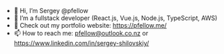 - 👋 Hi, I’m Sergey @pfellow
- 💞️ I’m a fullstack developer (React.js, Vue.js, Node.js, TypeScript, AWS)
- 📑 Check out my portfolio website: https://pfellow.me/
- 📫 How to reach me: pfellow@outlook.co.nz or https://www.linkedin.com/in/sergey-shilovskiy/

<!---
pfellow/pfellow is a ✨ special ✨ repository because its `README.md` (this file) appears on your GitHub profile.
You can click the Preview link to take a look at your changes.
--->
